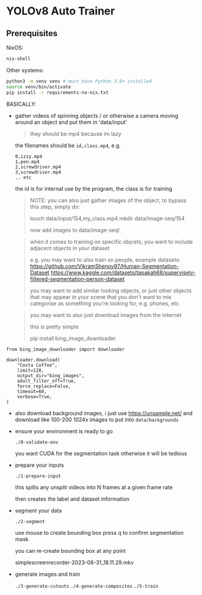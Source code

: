 # YOLOv8 Auto Trainer

## Prerequisites

NixOS:

```bash
nix-shell
```

Other systems:

```bash
python3 -m venv venv # must have Python 3.9+ installed
source venv/bin/activate
pip install -r requirements-no-nix.txt
```

BASICALLY:

- gather videos of spinning objects / or otherwise a camera moving around an object and put them in 'data/input'

  > they should be mp4 because im lazy

  the filenames should be `id,class.mp4`, e.g.

  ```
  0,izzy.mp4
  1,pen.mp4
  2,screwdriver.mp4
  3,screwdriver.mp4
  .. etc
  ```

  the id is for internal use by the program, the class is for training

  > NOTE: you can also just gather images of the object, to bypass this step, simply do:
  >
  > touch data/input/154,my_class.mp4
  > mkdir data/image-seq/154
  >
  > now add images to data/image-seq!

  > when it comes to training on specific objcets, you want to include adjacent objects in your dataset
  >
  > e.g. you may want to also train on people, example datasets: https://github.com/VikramShenoy97/Human-Segmentation-Dataset https://www.kaggle.com/datasets/tapakah68/supervisely-filtered-segmentation-person-dataset
  >
  > you may want to add similar looking objects, or just other objects that may appear in your scene that you don't want to mis categorise as something you're looking for, e.g. phones, etc

  > you may want to also just download images from the internet
  >
  > this is pretty simple
  >
  > pip install bing_image_downloader

```
from bing_image_downloader import downloader

downloader.download(
    "Costa Coffee",
    limit=128,
    output_dir="bing_images",
    adult_filter_off=True,
    force_replace=False,
    timeout=60,
    verbose=True,
)
```

- also download background images, i just use https://unsample.net/ and download like 100-200 1024x images to put into `data/backgrounds`

- ensure your environment is ready to go

  `./0-validate-env`

  you want CUDA for the segmentation task otherwise it will be tedious

- prepare your inputs

  `./1-prepare-input`

  this splits any unsplit videos into N frames at a given frame rate

  then creates the label and dataset information

- segment your data

  `./2-segment`

  use mouse to create bounding box
  press q to confirm segmentation mask

  you can re-create bounding box at any point

  simplescreenrecorder-2023-08-31_18.11.29.mkv

- generate images and train

  `./3-generate-cutouts`
  `./4-generate-composites`
  `./5-train`
